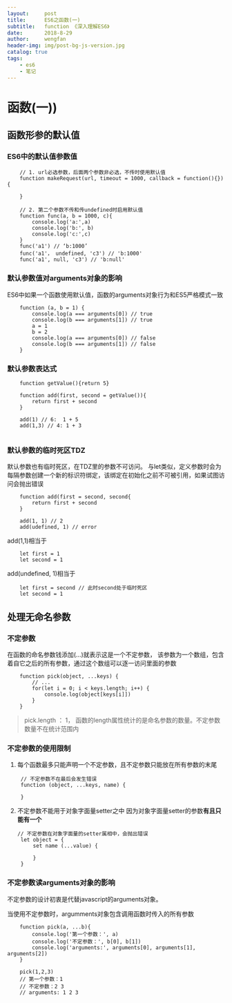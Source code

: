 ```yaml
---
layout:     post
title:      ES6之函数(一)
subtitle:   function 《深入理解ES6》
date:       2018-8-29
author:     wengfan
header-img: img/post-bg-js-version.jpg
catalog: true
tags:
    - es6
    - 笔记
---
```

# 函数(一))

## 函数形参的默认值

### ES6中的默认值参数值
```
    // 1. url必选参数，后面两个参数非必选，不传时使用默认值
    function makeRequest(url, timeout = 1000, callback = function(){}) {

    }

    // 2. 第二个参数不传和传undefined时启用默认值
    function func(a, b = 1000, c){
        console.log('a:',a)
        console.log('b:', b)
        console.log('c:',c)
    }
    func('a1') // ‘b:1000’
    func('a1'， undefined, 'c3') // 'b:1000'
    func('a1', null, 'c3') // 'b:null' 
```

### 默认参数值对arguments对象的影响
ES6中如果一个函数使用默认值，函数的arguments对象行为和ES5严格模式一致
```
    function (a, b = 1) {
        console.log(a === arguments[0]) // true
        console.log(b === arguments[1]) // true
        a = 1
        b = 2
        console.log(a === arguments[0]) // false
        console.log(b === arguments[1]) // false
    }
```

### 默认参数表达式
```
    function getValue(){return 5}

    function add(first, second = getValue()){
        return first + second
    }

    add(1) // 6:  1 + 5
    add(1,3) // 4: 1 + 3 
    
```

### 默认参数的临时死区TDZ
默认参数也有临时死区，在TDZ里的参数不可访问。
与let类似，定义参数时会为每隔参数创建一个新的标识符绑定，该绑定在初始化之前不可被引用，如果试图访问会抛出错误
```
    function add(first = second, second{
        return first + second
    }

    add(1, 1) // 2
    add(udefined, 1) // error
```
add(1,1)相当于
```
    let first = 1
    let second = 1
```
add(undefined, 1)相当于
```
    let first = second // 此时second处于临时死区
    let second = 1
```

## 处理无命名参数
### 不定参数
在函数的命名参数钱添加(...)就表示这是一个不定参数，
该参数为一个数组，包含着自它之后的所有参数，通过这个数组可以逐一访问里面的参数
```
    function pick(object, ...keys) {
        // ...
        for(let i = 0; i < keys.length; i++) {
            console.log(object[keys[i]])
        }
    }
```

> pick.length ： 1， 函数的length属性统计的是命名参数的数量。不定参数数量不在统计范围内

### 不定参数的使用限制
1. 每个函数最多只能声明一个不定参数，且不定参数只能放在所有参数的末尾
   ```
    // 不定参数不在最后会发生错误
    function (object, ...keys, name) {

    }
   ```
2. 不定参数不能用于对象字面量setter之中
    因为对象字面量setter的参数**有且只能有一个**
   ```
   // 不定参数在对象字面量的setter属相中，会抛出错误
    let object = {
        set name (...value) {

        }
    }
   ```
    
### 不定参数读arguments对象的影响

不定参数的设计初衷是代替javascript的arguments对象。

当使用不定参数时，argumments对象包含调用函数时传入的所有参数
```
    function pick(a, ...b){
        console.log('第一个参数：', a)
        console.log('不定参数：', b[0], b[1])
        console.log('arguments:', arguments[0], arguments[1], arguments[2])
    }

    pick(1,2,3)
    // 第一个参数：1
    // 不定参数：2 3
    // arguments: 1 2 3
```